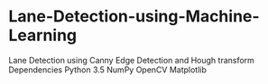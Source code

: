 # Lane-Detection-using-Machine-Learning
Lane Detection using Canny Edge Detection and Hough transform
Dependencies
Python 3.5
NumPy
OpenCV
Matplotlib
